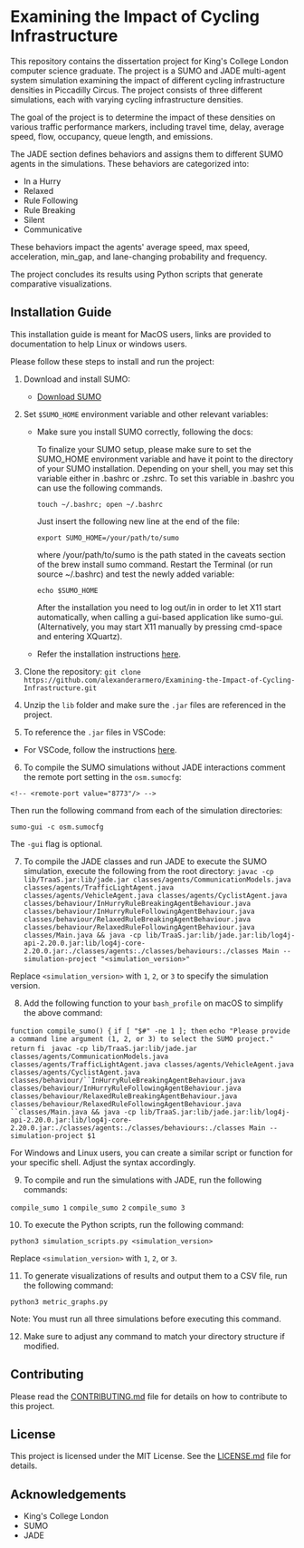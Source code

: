 # Examining the Impact of Cycling Infrastructure

This repository contains the dissertation project for King's College London computer science graduate. The project is a SUMO and JADE multi-agent system simulation examining the impact of different cycling infrastructure densities in Piccadilly Circus. The project consists of three different simulations, each with varying cycling infrastructure densities.

The goal of the project is to determine the impact of these densities on various traffic performance markers, including travel time, delay, average speed, flow, occupancy, queue length, and emissions.

The JADE section defines behaviors and assigns them to different SUMO agents in the simulations. These behaviors are categorized into:

- In a Hurry
- Relaxed
- Rule Following
- Rule Breaking
- Silent
- Communicative

These behaviors impact the agents' average speed, max speed, acceleration, min_gap, and lane-changing probability and frequency.

The project concludes its results using Python scripts that generate comparative visualizations.

## Installation Guide

This installation guide is meant for MacOS users, links are provided to documentation to help Linux or windows users.

Please follow these steps to install and run the project:

1. Download and install SUMO:

   - [Download SUMO](https://sumo.dlr.de/docs/Downloads.php)

2. Set `$SUMO_HOME` environment variable and other relevant variables:

   - Make sure you install SUMO correctly, following the docs:

     To finalize your SUMO setup, please make sure to set the SUMO_HOME environment variable and have it point to the directory of your SUMO installation. Depending on your shell, you may set this variable either in .bashrc or .zshrc. To set this variable in .bashrc you can use the following commands.

     `touch ~/.bashrc; open ~/.bashrc`

     Just insert the following new line at the end of the file:

     `export SUMO_HOME=/your/path/to/sumo`

     where /your/path/to/sumo is the path stated in the caveats section of the brew install sumo command. Restart the Terminal (or run source ~/.bashrc) and test the newly added variable:

     `echo $SUMO_HOME`

     After the installation you need to log out/in in order to let X11 start automatically, when calling a gui-based application like sumo-gui. (Alternatively, you may start X11 manually by pressing cmd-space and entering XQuartz).

   - Refer the installation instructions [here](https://sumo.dlr.de/docs/Installing/index.html).

3. Clone the repository:
   `git clone https://github.com/alexanderarmero/Examining-the-Impact-of-Cycling-Infrastructure.git`

4. Unzip the `lib` folder and make sure the `.jar` files are referenced in the project.

5. To reference the `.jar` files in VSCode:

- For VSCode, follow the instructions [here](https://code.visualstudio.com/docs/java/java-project).

6.  To compile the SUMO simulations without JADE interactions comment the remote port setting in the `osm.sumocfg`:

`<!-- <remote-port value="8773"/> -->`

Then run the following command from each of the simulation directories:

`sumo-gui -c osm.sumocfg`

The `-gui` flag is optional.

7. To compile the JADE classes and run JADE to execute the SUMO simulation, execute the following from the root directory:
   `javac -cp lib/TraaS.jar:lib/jade.jar classes/agents/CommunicationModels.java classes/agents/TrafficLightAgent.java classes/agents/VehicleAgent.java classes/agents/CyclistAgent.java classes/behaviour/InHurryRuleBreakingAgentBehaviour.java classes/behaviour/InHurryRuleFollowingAgentBehaviour.java classes/behaviour/RelaxedRuleBreakingAgentBehaviour.java classes/behaviour/RelaxedRuleFollowingAgentBehaviour.java classes/Main.java && java -cp lib/TraaS.jar:lib/jade.jar:lib/log4j-api-2.20.0.jar:lib/log4j-core-2.20.0.jar:./classes/agents:./classes/behaviours:./classes Main --simulation-project "<simulation_version>"`

Replace `<simulation_version>` with `1`, `2`, or `3` to specify the simulation version.

8. Add the following function to your `bash_profile` on macOS to simplify the above command:

`function compile_sumo() {`
`if [ "$#" -ne 1 ]; then`
`echo "Please provide a command line argument (1, 2, or 3) to select the SUMO project."`
`return`
`fi `
` javac -cp lib/TraaS.jar:lib/jade.jar classes/agents/CommunicationModels.java classes/agents/TrafficLightAgent.java classes/agents/VehicleAgent.java classes/agents/CyclistAgent.java classes/behaviour/``InHurryRuleBreakingAgentBehaviour.java classes/behaviour/InHurryRuleFollowingAgentBehaviour.java classes/behaviour/RelaxedRuleBreakingAgentBehaviour.java classes/behaviour/RelaxedRuleFollowingAgentBehaviour.java ``classes/Main.java && java -cp lib/TraaS.jar:lib/jade.jar:lib/log4j-api-2.20.0.jar:lib/log4j-core-2.20.0.jar:./classes/agents:./classes/behaviours:./classes Main --simulation-project $1 `

For Windows and Linux users, you can create a similar script or function for your specific shell. Adjust the syntax accordingly.

9. To compile and run the simulations with JADE, run the following commands:

`compile_sumo 1`
`compile_sumo 2`
`compile_sumo 3`

10. To execute the Python scripts, run the following command:

`python3 simulation_scripts.py <simulation_version>`

Replace `<simulation_version>` with `1`, `2`, or `3`.

11. To generate visualizations of results and output them to a CSV file, run the following command:

`python3 metric_graphs.py`

Note: You must run all three simulations before executing this command.

12. Make sure to adjust any command to match your directory structure if modified.

## Contributing

Please read the [CONTRIBUTING.md](CONTRIBUTING.md) file for details on how to contribute to this project.

## License

This project is licensed under the MIT License. See the [LICENSE.md](LICENSE.md) file for details.

## Acknowledgements

- King's College London
- SUMO
- JADE
